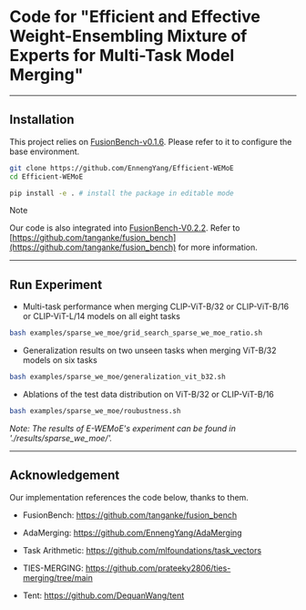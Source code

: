# Code for "Efficient and Effective Weight-Ensembling Mixture of Experts for Multi-Task Model Merging"


<!--

---

## Abstract

> Multi-task learning (MTL) leverages a shared model to accomplish multiple tasks and facilitate knowledge transfer. Recent research on task arithmetic-based MTL demonstrates that merging the parameters of independently fine-tuned models can effectively achieve MTL. However, existing merging methods primarily seek a static optimal solution within the original model parameter space, which often results in performance degradation due to the inherent diversity among tasks and potential interferences. To address this challenge, in this paper, we propose a Weight-Ensembling Mixture of Experts (WEMoE) method for multi-task model merging. Specifically, we first identify critical (or sensitive) modules by analyzing parameter variations in core modules of Transformer-based models before and after finetuning. Then, our WEMoE statically merges non-critical modules while transforming critical modules into a mixture-of-experts (MoE) structure. During inference, expert modules in the MoE are dynamically merged based on input samples, enabling a more flexible and adaptive merging approach. Building on WEMoE, we further introduce an efficient-and-effective WEMoE (E-WEMoE) method, whose core mechanism involves eliminating non-essential elements in the critical modules of WEMoE and implementing shared routing across multiple MoE modules, thereby significantly reducing both the trainable parameters, the overall parameter count, and computational overhead of the merged model by WEMoE. Experimental results across various architectures and tasks demonstrate that both WEMoE and E-WEMoE outperform state-of-the-art (SOTA) model merging methods in terms of MTL performance, generalization, and robustness.

<p align="center">
<img width="885" alt="image" src="https://github.com/user-attachments/assets/c2fbf30d-30a1-4dfa-9e5b-5f5b839e9750">

<img width="470" alt="image" src="https://github.com/user-attachments/assets/2bcb99e5-07e5-4d7a-953b-518c686d79a0">
</p>


[//]: # (## Citation)
[//]: # (If you find our paper or this resource helpful, please consider cite:)
[//]: # (```)
[//]: # (@inproceedings{WEMoE_ICML2024,)
[//]: # (  title={Merging Multi-Task Models via Weight-Ensembling Mixture of Experts},)
[//]: # (  author={Tang, Anke and Shen, Li and Luo, Yong and Yin, Nan and Zhang, Lefei and Tao, Dacheng},)
[//]: # (  booktitle={Forty-first International Conference on Machine Learning},)
[//]: # (  year={2024})
[//]: # (})
[//]: # (```)
[//]: # (Thanks!)

-->

---

## Installation

This project relies on [FusionBench-v0.1.6](https://github.com/tanganke/fusion_bench). Please refer to it to configure the base environment.

```bash
git clone https://github.com/EnnengYang/Efficient-WEMoE
cd Efficient-WEMoE

pip install -e . # install the package in editable mode
```

> [!Note]
> Our code is also integrated into [FusionBench-V0.2.2](https://github.com/tanganke/fusion_bench/tree/main/examples/sparse_we_moe).
> Refer to [https://github.com/tanganke/fusion_bench](https://github.com/tanganke/fusion_bench) for more information.

---

## Run Experiment

- Multi-task performance when merging CLIP-ViT-B/32 or CLIP-ViT-B/16 or CLIP-ViT-L/14 models on all eight tasks
```bash
bash examples/sparse_we_moe/grid_search_sparse_we_moe_ratio.sh
```

- Generalization results on two unseen tasks when merging ViT-B/32 models on six tasks
```bash
bash examples/sparse_we_moe/generalization_vit_b32.sh
```

- Ablations of the test data distribution on ViT-B/32 or CLIP-ViT-B/16 
```bash
bash examples/sparse_we_moe/roubustness.sh
```

*Note: The results of E-WEMoE's experiment can be found in './results/sparse_we_moe/'.*

---

## Acknowledgement
Our implementation references the code below, thanks to them.

- FusionBench: https://github.com/tanganke/fusion_bench

- AdaMerging: https://github.com/EnnengYang/AdaMerging

- Task Arithmetic: https://github.com/mlfoundations/task_vectors

- TIES-MERGING: https://github.com/prateeky2806/ties-merging/tree/main

- Tent: https://github.com/DequanWang/tent
